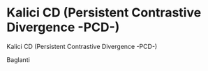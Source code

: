 # Kalici CD (Persistent Contrastive Divergence -PCD-)


Kalici CD (Persistent Contrastive Divergence -PCD-)




Baglanti





